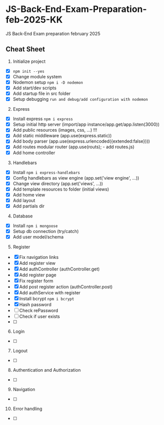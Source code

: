 # JS-Back-End-Exam-Preparation-feb-2025-KK
JS Back-End Exam preparation february 2025

## Cheat Sheet

1. Initialize project
 - [x] `npm init --yes`
 - [x] Change module system
 - [x] Nodemon setup `npm i -D nodemon`
 - [x] Add start/dev scripts
 - [x] Add startup file in src folder
 - [x] Setup debugging `run and debug/add configuration with nodemon`
 2. Express
 - [x] Install express `npm i express` 
 - [x] Setup initial http server (import/app instance/app.get/app.listen(3000))
 - [x] Add public resources (images, css, ...) !!!
 - [x] Add static middleware (app.use(express.static))
 - [x] Add body parser (app.use(express.urlencoded({extended:false})))
 - [x] Add routes modular router (app.use(routs); - add routes.js)
 - [x] Add home controller
3. Handlebars
 - [x] Install `npm i express-handlebars`
 - [x] Config handlebars as view engine (app.set('view engine', ...))
 - [x] Change view directory (app.set('views', ...))
 - [x] Add template resources to folder (initial views)
 - [x] Add home view
 - [x] Add layout
 - [x] Add partials dir
 4. Database
 - [x] Install `npm i mongoose`
 - [x] Setup db connection (try/catch)
 - [x] Add user model/schema
 5. Register
 - [x] Fix navigation links
 - [x] Add register view
 - [x] Add authController (authController.get)
 - [x] Add register page
 - [x] Fix register form
 - [x] Add post register action (authController.post)
 - [x] Add authService with register
 - [x] Install bcrypt `npm i bcrypt`
 - [x] Hash password
 - [ ] Check rePassword
 - [ ] Check if user exists
 - [ ] 
 6. Login
 - [ ] 
 7. Logout
 - [ ] 
 8. Authentication and Authorization
 - [ ] 
 9. Navigation
  - [ ] 
 10. Error handling
  - [ ] 